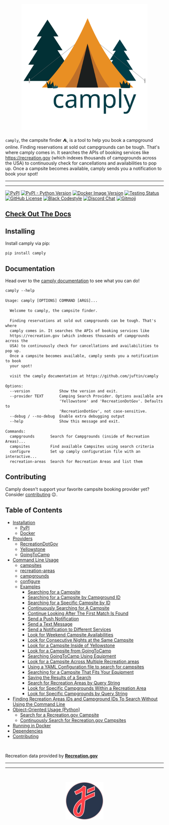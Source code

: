 <div align="center">
<a href="https://github.com/juftin/camply">
  <img src="https://raw.githubusercontent.com/juftin/camply/main/docs/_static/camply.svg"
    width="400" height="400" alt="camply">
</a>
</div>

`camply`, the campsite finder ⛺️, is a tool to help you book a campground online. Finding
reservations at sold out campgrounds can be tough. That's where camply comes in. It searches the
APIs of booking services like https://recreation.gov (which indexes thousands of campgrounds across
the USA) to continuously check for cancellations and availabilities to pop up. Once a campsite
becomes available, camply sends you a notification to book your spot!

___________
___________

[![PyPI](https://img.shields.io/pypi/v/camply?color=blue&label=⛺️camply)](https://github.com/juftin/camply)
[![PyPI - Python Version](https://img.shields.io/pypi/pyversions/camply)](https://pypi.python.org/pypi/camply/)
[![Docker Image Version](https://img.shields.io/docker/v/juftin/camply?color=blue&label=docker&logo=docker)](https://hub.docker.com/r/juftin/camply)
[![Testing Status](https://github.com/juftin/camply/actions/workflows/tests.yaml/badge.svg?branch=main)](https://github.com/juftin/camply/actions/workflows/tests.yaml)
[![GitHub License](https://img.shields.io/github/license/juftin/camply?color=blue&label=License)](https://github.com/juftin/camply/blob/main/LICENSE)
[![Black Codestyle](https://img.shields.io/badge/code%20style-black-000000.svg)]()
[![Discord Chat](https://img.shields.io/static/v1?label=chat&message=discord&color=blue&logo=discord)](https://discord.gg/qZDr78kKvB)
[![Gitmoji](https://img.shields.io/badge/gitmoji-%20😜%20😍-FFDD67.svg)](https://gitmoji.dev)

## [Check Out The Docs](https://juftin.com/camply/)

## Installing

Install camply via pip:

```
pip install camply
```

## Documentation

Head over to the [camply documentation](https://juftin.com/camply/) to see what you can do!

```commandline
camply --help

Usage: camply [OPTIONS] COMMAND [ARGS]...

  Welcome to camply, the campsite finder.

  Finding reservations at sold out campgrounds can be tough. That's where
  camply comes in. It searches the APIs of booking services like
  https://recreation.gov (which indexes thousands of campgrounds across the
  USA) to continuously check for cancellations and availabilities to pop up.
  Once a campsite becomes available, camply sends you a notification to book
  your spot!

  visit the camply documentation at https://github.com/juftin/camply

Options:
  --version             Show the version and exit.
  --provider TEXT       Camping Search Provider. Options available are
                        'Yellowstone' and 'RecreationDotGov'. Defaults to
                        'RecreationDotGov', not case-sensitive.
  --debug / --no-debug  Enable extra debugging output
  --help                Show this message and exit.

Commands:
  campgrounds       Search for Campgrounds (inside of Recreation Areas)...
  campsites         Find available Campsites using search criteria
  configure         Set up camply configuration file with an interactive...
  recreation-areas  Search for Recreation Areas and list them
```

## Contributing

Camply doesn't support your favorite campsite booking provider yet? Consider
[contributing](https://juftin.com/camply/contributing/) 😉.


## Table of Contents

- [Installation](docs/installation.md)
    * [PyPI](docs/installation.md#pypi)
    * [Docker](docs/installation.md#docker)
- [Providers](docs/providers.md)
    * [RecreationDotGov](docs/providers.md#recreationgov)
    * [Yellowstone](docs/providers.md#yellowstone)
    * [GoingToCamp](docs/providers.md#goingtocamp)
- [Command Line Usage](docs/command_line_usage.md)
    * [campsites](docs/command_line_usage.md#campsites)
    * [recreation-areas](docs/command_line_usage.md#recreation-areas)
    * [campgrounds](docs/command_line_usage.md#campgrounds)
    * [configure](docs/command_line_usage.md#configure)
    * [Examples](docs/command_line_usage.md#examples)
        + [Searching for a Campsite](docs/command_line_usage.md#searching-for-a-campsite)
        + [Searching for a Campsite by Campground ID](docs/command_line_usage.md#searching-for-a-campsite-by-campground-id)
        + [Searching for a Specific Campsite by ID](docs/command_line_usage.md#searching-for-a-specific-campsite-by-id)
        + [Continuously Searching for A Campsite](docs/command_line_usage.md#continuously-searching-for-a-campsite)
        + [Continue Looking After The First Match Is Found](docs/command_line_usage.md#continue-looking-after-the-first-match-is-found)
        + [Send a Push Notification](docs/command_line_usage.md#send-a-push-notification)
        + [Send a Text Message](docs/command_line_usage.md#send-a-text-message)
        + [Send a Notification to Different Services](docs/command_line_usage.md#send-a-notification-to-different-services)
        + [Look for Weekend Campsite Availabilities](docs/command_line_usage.md#look-for-weekend-campsite-availabilities)
        + [Look for Consecutive Nights at the Same Campsite](docs/command_line_usage.md#look-for-consecutive-nights-at-the-same-campsite)
        + [Look for a Campsite Inside of Yellowstone](docs/command_line_usage.md#look-for-a-campsite-inside-of-yellowstone)
        + [Look for a Campsite from GoingToCamp](docs/command_line_usage.md#look-for-a-campsite-from-goingtocamp)
        + [Searching GoingToCamp Using Equipment](docs/command_line_usage.md#searching-goingtocamp-using-equipment)
        + [Look for a Campsite Across Multiple Recreation areas](docs/command_line_usage.md#look-for-a-campsite-across-multiple-recreation-areas)
        + [Using a YAML Configuration file to search for campsites](docs/command_line_usage.md#using-a-yaml-configuration-file-to-search-for-campsites)
        + [Searching for a Campsite That Fits Your Equipment](docs/command_line_usage.md#searching-for-a-campsite-that-fits-your-equipment)
        + [Saving the Results of a Search](docs/command_line_usage.md#saving-the-results-of-a-search)
        + [Search for Recreation Areas by Query String](docs/command_line_usage.md#search-for-recreation-areas-by-query-string)
        + [Look for Specific Campgrounds Within a Recreation Area](docs/command_line_usage.md#look-for-specific-campgrounds-within-a-recreation-area)
        + [Look for Specific Campgrounds by Query String](docs/command_line_usage.md#look-for-specific-campgrounds-by-query-string)
- [Finding Recreation Areas IDs and Campground IDs To Search Without Using the Command Line](docs/command_line_usage.md#finding-recreation-areas-ids-and-campground-ids-to-search-without-using-the-command-line)
- [Object-Oriented Usage (Python)](docs/python.md)
    * [Search for a Recreation.gov Campsite](docs/python.md#search-for-a-recreationgov-campsite)
    * [Continuously Search for Recreation.gov Campsites](docs/python.md#continuously-search-for-recreationgov-campsites)
- [Running in Docker](docs/docker.md)
- [Dependencies](docs/dependencies.md)
- [Contributing](docs/contributing.md)

<br/>

Recreation data provided by [**Recreation.gov**](https://ridb.recreation.gov/)

___________
___________

<br/>

[<p align="center" ><img src="https://raw.githubusercontent.com/juftin/juftin/main/static/juftin.png" width="120" height="120"  alt="juftin logo"> </p>](https://github.com/juftin)
